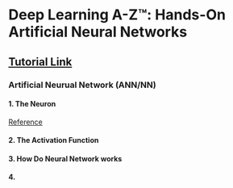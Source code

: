 # Deep Learning A-Z™: Hands-On Artificial Neural Networks

[Tutorial Link](https://www.udemy.com/course/deeplearning/learn/lecture/6747425#overview)
---
### Artificial Neurual Network (ANN/NN)
#### 1. The Neuron
[Reference](http://yann.lecun.com/exdb/publis/pdf/lecun-98b.pdf)
#### 2. The Activation Function
#### 3. How Do Neural Network works
#### 4. 
